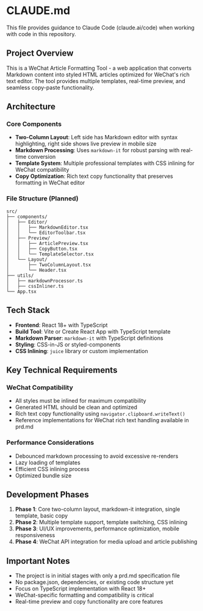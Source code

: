 # CLAUDE.md

This file provides guidance to Claude Code (claude.ai/code) when working with code in this repository.

## Project Overview

This is a WeChat Article Formatting Tool - a web application that converts Markdown content into styled HTML articles optimized for WeChat's rich text editor. The tool provides multiple templates, real-time preview, and seamless copy-paste functionality.

## Architecture

### Core Components
- **Two-Column Layout**: Left side has Markdown editor with syntax highlighting, right side shows live preview in mobile size
- **Markdown Processing**: Uses `markdown-it` for robust parsing with real-time conversion
- **Template System**: Multiple professional templates with CSS inlining for WeChat compatibility
- **Copy Optimization**: Rich text copy functionality that preserves formatting in WeChat editor

### File Structure (Planned)
```
src/
├── components/
│   ├── Editor/
│   │   ├── MarkdownEditor.tsx
│   │   └── EditorToolbar.tsx
│   ├── Preview/
│   │   ├── ArticlePreview.tsx
│   │   ├── CopyButton.tsx
│   │   └── TemplateSelector.tsx
│   └── Layout/
│       ├── TwoColumnLayout.tsx
│       └── Header.tsx
├── utils/
│   ├── markdownProcessor.ts
│   ├── cssInliner.ts
└── App.tsx
```

## Tech Stack

- **Frontend**: React 18+ with TypeScript
- **Build Tool**: Vite or Create React App with TypeScript template
- **Markdown Parser**: `markdown-it` with TypeScript definitions
- **Styling**: CSS-in-JS or styled-components
- **CSS Inlining**: `juice` library or custom implementation

## Key Technical Requirements

### WeChat Compatibility
- All styles must be inlined for maximum compatibility
- Generated HTML should be clean and optimized
- Rich text copy functionality using `navigator.clipboard.writeText()`
- Reference implementations for WeChat rich text handling available in prd.md

### Performance Considerations
- Debounced markdown processing to avoid excessive re-renders
- Lazy loading of templates
- Efficient CSS inlining process
- Optimized bundle size

## Development Phases

1. **Phase 1**: Core two-column layout, markdown-it integration, single template, basic copy
2. **Phase 2**: Multiple template support, template switching, CSS inlining
3. **Phase 3**: UI/UX improvements, performance optimization, mobile responsiveness
4. **Phase 4**: WeChat API integration for media upload and article publishing

## Important Notes

- The project is in initial stages with only a prd.md specification file
- No package.json, dependencies, or existing code structure yet
- Focus on TypeScript implementation with React 18+
- WeChat-specific formatting and compatibility is critical
- Real-time preview and copy functionality are core features